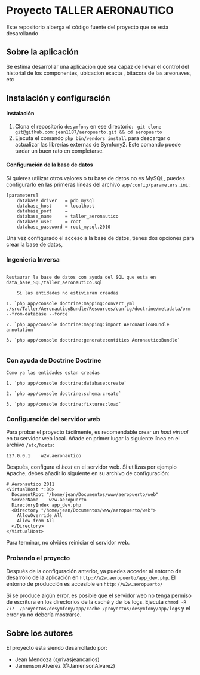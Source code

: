 Proyecto TALLER AERONAUTICO
==================

Este repositorio alberga el código fuente del proyecto que se esta desarollando

Sobre la aplicación
-------------------

Se estima desarrollar una aplicacion que sea capaz de llevar el control del historial de los componentes, ubicacion exacta , 
bitacora de las areonaves, etc

Instalación y configuración
---------------------------

#### Instalación ####

  1. Clona el repositorio `desymfony` en ese directorio:
  ` git clone git@github.com:jean1187/aeropuerto.git && cd aeropuerto`
  3. Ejecuta el comando ` php bin/vendors install ` para descargar
  o actualizar las librerías externas de Symfony2. Este comando puede tardar
  un buen rato en completarse.
  
#### Configuración de la base de datos ####

Si quieres utilizar otros valores o tu base de datos no es MySQL, puedes 
configurarlo en las primeras líneas del archivo `app/config/parameters.ini`:

```
[parameters]
    database_driver   = pdo_mysql
    database_host     = localhost
    database_port     =
    database_name     = taller_aeronautico
    database_user     = root
    database_password = root_mysql.2010
```

Una vez configurado el acceso a la base de datos, tienes dos opciones para crear la base de datos,

### Ingenieria Inversa ###

```

Restaurar la base de datos con ayuda del SQL que esta en data_base_SQL/taller_aeronautico.sql

    Si las entidades no estivieran creadas

1. `php app/console doctrine:mapping:convert yml ./src/Taller/AeronauticoBundle/Resources/config/doctrine/metadata/orm --from-database --force`

2. `php app/console doctrine:mapping:import AeronauticoBundle annotation`

3. `php app/console doctrine:generate:entities AeronauticoBundle`


```

### Con ayuda de Doctrine Doctrine  ###

```
Como ya las entidades estan creadas

1. `php app/console doctrine:database:create`

2. `php app/console doctrine:schema:create`

3. `php app/console doctrine:fixtures:load`

```


### Configuración del servidor web ###

Para probar el proyecto fácilmente, es recomendable crear un *host virtual* en 
tu servidor web local. Añade en primer lugar la siguiente línea en el archivo 
`/etc/hosts`:

```
127.0.0.1    w2w.aeronautico

```

Después, configura el *host* en el servidor web. Si utilizas por ejemplo 
Apache, debes añadir lo siguiente en su archivo de configuración:

```
# Aeronautico 2011
<VirtualHost *:80>
  DocumentRoot "/home/jean/Documentos/www/aeropuerto/web"
  ServerName    w2w.aeropuerto
  DirectoryIndex app_dev.php
  <Directory "/home/jean/Documentos/www/aeropuerto/web">
    AllowOverride All
    Allow from All
  </Directory>
</VirtualHost>

```

Para terminar, no olvides reiniciar el servidor web.

### Probando el proyecto ###

Después de la configuración anterior, ya puedes acceder al entorno de 
desarrollo de la aplicación en `http://w2w.aeropuerto/app_dev.php`. El 
entorno de producción es accesible en `http://w2w.aeropuerto/`

Si se produce algún error, es posible que el servidor web no tenga permiso de 
escritura en los directorios de la caché y de los logs. Ejecuta `chmod -R 777 
/proyectos/desymfony/app/cache /proyectos/desymfony/app/logs` y el error ya no 
debería mostrarse.



Sobre los autores
-----------------

El proyecto esta siendo desarrollado por:

  * Jean Mendoza (@rivasjeancarlos)
  * Jamenson Alverez (@JamensonAlvarez)


